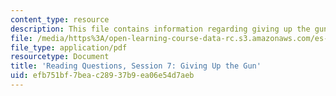 ```yaml
---
content_type: resource
description: This file contains information regarding giving up the gun.
file: /media/https%3A/open-learning-course-data-rc.s3.amazonaws.com/es-272-culture-tech-spring-2003/efb751bf7beac28937b9ea06e54d7aeb_MITES_272S03_q07.pdf
file_type: application/pdf
resourcetype: Document
title: 'Reading Questions, Session 7: Giving Up the Gun'
uid: efb751bf-7bea-c289-37b9-ea06e54d7aeb
---
```

